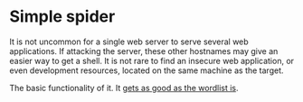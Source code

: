 # Simple spider

It is not uncommon for a single web server to serve several web applications. 
If attacking the server, these other hostnames may give an easier way to get a shell. It is not rare to find an insecure web application, or even development resources, located on the same machine
as the target.

The basic functionality of it. It [gets as good as the wordlist is](/bing_burp).

